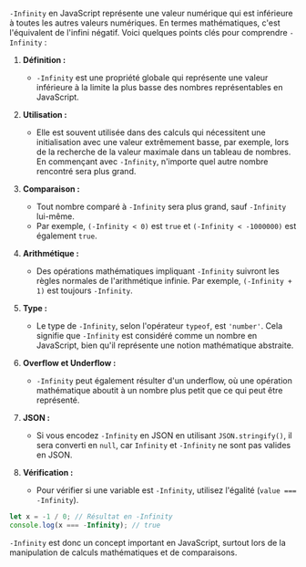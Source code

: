 `-Infinity` en JavaScript représente une valeur numérique qui est inférieure à toutes les autres valeurs numériques. En termes mathématiques, c'est l'équivalent de l'infini négatif. Voici quelques points clés pour comprendre `-Infinity` :

1. **Définition :**
   - `-Infinity` est une propriété globale qui représente une valeur inférieure à la limite la plus basse des nombres représentables en JavaScript.

2. **Utilisation :**
   - Elle est souvent utilisée dans des calculs qui nécessitent une initialisation avec une valeur extrêmement basse, par exemple, lors de la recherche de la valeur maximale dans un tableau de nombres. En commençant avec `-Infinity`, n'importe quel autre nombre rencontré sera plus grand.

3. **Comparaison :**
   - Tout nombre comparé à `-Infinity` sera plus grand, sauf `-Infinity` lui-même.
   - Par exemple, `(-Infinity < 0)` est `true` et `(-Infinity < -1000000)` est également `true`.

4. **Arithmétique :**
   - Des opérations mathématiques impliquant `-Infinity` suivront les règles normales de l'arithmétique infinie. Par exemple, `(-Infinity + 1)` est toujours `-Infinity`.

5. **Type :**
   - Le type de `-Infinity`, selon l'opérateur `typeof`, est `'number'`. Cela signifie que `-Infinity` est considéré comme un nombre en JavaScript, bien qu'il représente une notion mathématique abstraite.

6. **Overflow et Underflow :**
   - `-Infinity` peut également résulter d'un underflow, où une opération mathématique aboutit à un nombre plus petit que ce qui peut être représenté.

7. **JSON :**
   - Si vous encodez `-Infinity` en JSON en utilisant `JSON.stringify()`, il sera converti en `null`, car `Infinity` et `-Infinity` ne sont pas valides en JSON.

8. **Vérification :**
   - Pour vérifier si une variable est `-Infinity`, utilisez l'égalité (`value === -Infinity`).

```javascript
let x = -1 / 0; // Résultat en -Infinity
console.log(x === -Infinity); // true
```

`-Infinity` est donc un concept important en JavaScript, surtout lors de la manipulation de calculs mathématiques et de comparaisons.